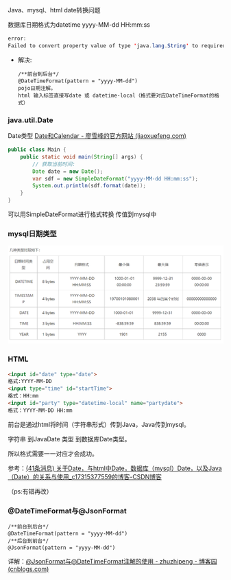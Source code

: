 Java、mysql、html date转换问题

数据库日期格式为datetime  yyyy-MM-dd HH:mm:ss

```java
error:
Failed to convert property value of type 'java.lang.String' to required type 'java.util.Date' for property 'hireDate'
```

- 解决:

  ```
  /**前台到后台*/
  @DateTimeFormat(pattern = "yyyy-MM-dd")
  pojo日期注解。
  html 输入标签直接写date 或 datetime-local（格式要对应DateTimeFormat的格式）
  ```

### java.util.Date 

Date类型 [Date和Calendar - 廖雪峰的官方网站 (liaoxuefeng.com)](https://www.liaoxuefeng.com/wiki/1252599548343744/1303791989162017)

```java
public class Main {
    public static void main(String[] args) {
        // 获取当前时间:
        Date date = new Date();
        var sdf = new SimpleDateFormat("yyyy-MM-dd HH:mm:ss");
        System.out.println(sdf.format(date));
    }
}
```

可以用SimpleDateFormat进行格式转换 传值到mysql中

### mysql日期类型

![image-20211108205205693](日期转换问题.assets/image-20211108205205693-1636375927535.png)

### HTML

```html
<input id="date" type="date"> 
格式:YYYY-MM-DD 
<input type="time" id="startTime">
格式：HH:mm
<input id="party" type="datetime-local" name="partydate">
格式：YYYY-MM-DD HH:mm
```

前台是通过html将时间（字符串形式）传到Java，Java传到mysql。

字符串 到JavaDate 类型 到数据库Date类型。

所以格式需要一一对应才会成功。

参考：[(41条消息) 关于Date，与html中Date，数据库（mysql）Date，以及Java（Date）的关系与使用_c17315377559的博客-CSDN博客](https://blog.csdn.net/c17315377559/article/details/89601363)

（ps:有错再改）

### @DateTimeFormat与@JsonFormat

```
/**前台到后台*/
@DateTimeFormat(pattern = "yyyy-MM-dd")
/**后台到前台*/
@JsonFormat(pattern = "yyyy-MM-dd")
```

详解：[@JsonFormat与@DateTimeFormat注解的使用 - zhuzhipeng - 博客园 (cnblogs.com)](https://www.cnblogs.com/mracale/p/9828346.html)

